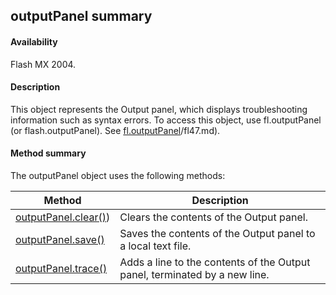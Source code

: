 ## outputPanel summary

#### Availability

Flash MX 2004.

#### Description

This object represents the Output panel, which displays troubleshooting information such as syntax errors. To access this object, use fl.outputPanel (or flash.outputPanel). See [fl.outputPanel](#!AdobeDocs/developers-animatesdk-docs/test/flash_object_(fl)/fl47.md)/fl47.md).

#### Method summary

The outputPanel object uses the following methods:

| **Method**                                  | **Description**                                                            |
|---------------------------------------------|----------------------------------------------------------------------------|
| [outputPanel.clear()](#!AdobeDocs/developers-animatesdk-docs/test/outputPanel_object/outputPanel.md)) | Clears the contents of the Output panel.                                   |
| [outputPanel.save()](#!AdobeDocs/developers-animatesdk-docs/test/outputPanel_object/outputPane1.md)         | Saves the contents of the Output panel to a local text file.               |
| [outputPanel.trace()](#!AdobeDocs/developers-animatesdk-docs/test/outputPanel_object/outputPane2.md)        | Adds a line to the contents of the Output panel, terminated by a new line. |

<span id="outputPanel.clear()" class="anchor"></span>

